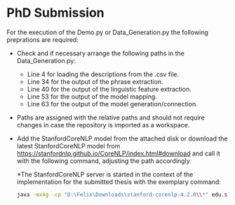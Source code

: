 # PhD Submission

For the execution of the Demo.py or Data_Generation.py the following preprations are required:

* Check and if necessary arrange the following paths in the Data_Generation.py:
    * Line 4 for loading the descriptions from the .csv file.
    * Line 34 for the output of the phrase extraction.
    * Line 40 for the output of the linguistic feature extraction.
    * Line 53 for the output of the model mapping.
    * Line 63 for the output of the model generation/connection.
   
* Paths are assigned with the relative paths and should not require changes in case the repository is imported as a workspace.
   
* Add the StanfordCoreNLP model from the attached disk or download the latest StanfordCoreNLP model from https://stanfordnlp.github.io/CoreNLP/index.html#download and call it with the following command, adjusting the path accordingly. 

    *The StanfordCoreNLP server is started in the context of the implementation for the submitted thesis with the exemplary command:
    ```.bash
    java -mx4g -cp "D:\Felix\Downloads\stanford-corenlp-4.2.0\\*" edu.stanford.nlp.pipeline.StanfordCoreNLPServer -port 9000
    ```
